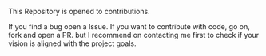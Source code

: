 This Repository is opened to contributions.

If you find a bug open a Issue. 
If you want to contribute with code, go on, fork and open a PR. but I recommend on contacting me first to check if your vision is aligned with the project goals.
